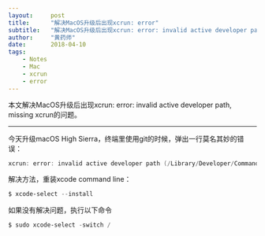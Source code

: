 ```yaml
---
layout:     post
title:      "解决MacOS升级后出现xcrun: error"
subtitle:   "解决MacOS升级后出现xcrun: error: invalid active developer path, missing xcrun的问题"
author:     "黄药师"
date:       2018-04-10
tags:
    - Notes
    - Mac
    - xcrun
    - error
---
```


本文解决MacOS升级后出现xcrun: error: invalid active developer path, missing xcrun的问题。

---

今天升级macOS High Sierra，终端里使用git的时候，弹出一行莫名其妙的错误：

```powershell
xcrun: error: invalid active developer path (/Library/Developer/CommandLineTools), missing xcrun at: /Library/Developer/CommandLineTools/usr/bin/xcrun

```

解决方法，重装xcode command line：

```powershell
$ xcode-select --install
```

如果没有解决问题，执行以下命令

```powershell
$ sudo xcode-select -switch /
```